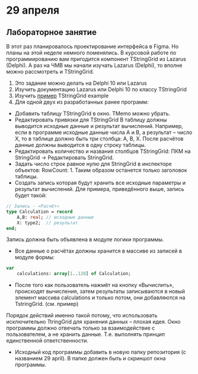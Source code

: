 # 29 апреля
## Лабораторное занятие

В этот раз планировалось проектирование интерфейса в Figma. Но планы на этой неделе немного поменялись. В курсовой работе по программированию вам пригодится компонент TStringGrid из Lazarus (Delphi). А раз на ЧМВ мы начали изучать Lazarus (Delphi),  то вполне можно рассмотреть и  TStringGrid.

1. Это задание можно делать на Delphi 10 или Lazarus
1.  Изучить документацию Lazarus или Delphi 10 по классу TStringGrid
1. Изучить [пример](https://github.com/ivtipm/HCI/tree/master/1%20%D0%BA%D1%83%D1%80%D1%81) TStringGrid example
2. Для одной двух из разработанных ранее программ:
- Добавить таблицу TStringGrid в окно. TMemo можно убрать.
- Редактировать привязки для  TStringGrid
В таблицу должны выводится исходные данные и результат вычислений.  Например, если в программе исходные данные числа A и B, а результат – число X, то в таблице должно быть три столбца:  A, B, X.
После расчётов данные должны выводится в одну строку таблицы.
- Редактировать количество и названия столбцов TStringGrid: ПКМ на StringGrid → Редактировать StringGrid.
- Задать число строк равное нулю для StringGrid в инспекторе объектов: RowCount: 1. Таким образом останется только заголовок таблицы.
- Создать запись которая будут хранить все исходные параметры и результат вычислений. Для примера, приведённого выше, запись будет такой:
```pascal
// Запись - «Расчёт»
type Calculation = record
    A,B: real; // исходные данные
    X: type2;  // результат
end;
```
Запись должна быть объявлена в модуле логики программы.

- Все данные о расчётах должны хранится в массиве из записей в модуле формы:
```Pascal
var
    calculations: array[1..128] of Calculation;
```
- После того как пользователь нажмёт на кнопку «Вычислить», происходят вычисления, затем результаты записываются в новый элемент массива  calculations и только потом, они добавляются на TstringGrid. (см. пример)

Порядок действий именно такой потому, что использовать исключительно TtringGrid для хранения данных – плохая идея. Окно программы должно отвечать только за взаимодействие с пользователем, а не хранить данные. Т.е. выполнять принцип единственной ответственности.

- Исходный код программы добавить в новую папку репозитория (с названием 29 april). В папке должен быть и скриншот окна программы.
